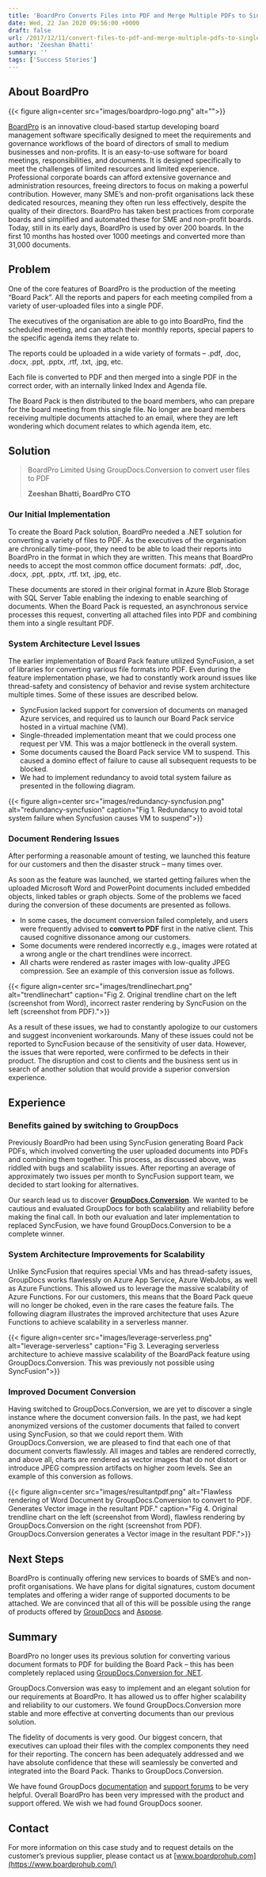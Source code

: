 ```yaml
---
title: 'BoardPro Converts Files into PDF and Merge Multiple PDFs to Single PDF using GroupDocs.Conversion'
date: Wed, 22 Jan 2020 09:56:00 +0000
draft: false
url: /2017/12/11/convert-files-to-pdf-and-merge-multiple-pdfs-to-single-pdf-using-groupdocs.conversion/
author: 'Zeeshan Bhatti'
summary: ''
tags: ['Success Stories']
---
```


## About BoardPro



{{< figure align=center src="images/boardpro-logo.png" alt="">}}


[BoardPro](https://www.boardprohub.com/) is an innovative cloud-based startup developing board management software specifically designed to meet the requirements and governance workflows of the board of directors of small to medium businesses and non-profits. It is an easy-to-use software for board meetings, responsibilities, and documents. It is designed specifically to meet the challenges of limited resources and limited experience. Professional corporate boards can afford extensive governance and administration resources, freeing directors to focus on making a powerful contribution. However, many SME’s and non-profit organisations lack these dedicated resources, meaning they often run less effectively, despite the quality of their directors. BoardPro has taken best practices from corporate boards and simplified and automated these for SME and non-profit boards. Today, still in its early days, BoardPro is used by over 200 boards. In the first 10 months has hosted over 1000 meetings and converted more than 31,000 documents.

## Problem

One of the core features of BoardPro is the production of the meeting “Board Pack”. All the reports and papers for each meeting compiled from a variety of user-uploaded files into a single PDF.

The executives of the organisation are able to go into BoardPro, find the scheduled meeting, and can attach their monthly reports, special papers to the specific agenda items they relate to.

The reports could be uploaded in a wide variety of formats – .pdf, .doc, .docx, .ppt, .pptx, .rtf, .txt, .jpg, etc.

Each file is converted to PDF and then merged into a single PDF in the correct order, with an internally linked Index and Agenda file.

The Board Pack is then distributed to the board members, who can prepare for the board meeting from this single file. No longer are board members receiving multiple documents attached to an email, where they are left wondering which document relates to which agenda item, etc.

## Solution

> BoardPro Limited Using GroupDocs.Conversion to convert user files to PDF
> 
> **Zeeshan Bhatti, BoardPro CTO**

### Our Initial Implementation

To create the Board Pack solution, BoardPro needed a .NET solution for converting a variety of files to PDF. As the executives of the organisation are chronically time-poor, they need to be able to load their reports into BoardPro in the format in which they are written. This means that BoardPro needs to accept the most common office document formats: .pdf, .doc, .docx, .ppt, .pptx, .rtf. txt, .jpg, etc.

These documents are stored in their original format in Azure Blob Storage with SQL Server Table enabling the indexing to enable searching of documents. When the Board Pack is requested, an asynchronous service processes this request, converting all attached files into PDF and combining them into a single resultant PDF.

### System Architecture Level Issues

The earlier implementation of Board Pack feature utilized SyncFusion, a set of libraries for converting various file formats into PDF. Even during the feature implementation phase, we had to constantly work around issues like thread-safety and consistency of behavior and revise system architecture multiple times. Some of these issues are described below.

*   SyncFusion lacked support for conversion of documents on managed Azure services, and required us to launch our Board Pack service hosted in a virtual machine (VM).
*   Single-threaded implementation meant that we could process one request per VM. This was a major bottleneck in the overall system.
*   Some documents caused the Board Pack service VM to suspend. This caused a domino effect of failure to cause all subsequent requests to be blocked.
*   We had to implement redundancy to avoid total system failure as presented in the following diagram.



{{< figure align=center src="images/redundancy-syncfusion.png" alt="redundancy-syncfusion" caption="Fig 1. Redundancy to avoid total system failure when Syncfusion causes VM to suspend">}}


### Document Rendering Issues

After performing a reasonable amount of testing, we launched this feature for our customers and then the disaster struck – many times over.

As soon as the feature was launched, we started getting failures when the uploaded Microsoft Word and PowerPoint documents included embedded objects, linked tables or graph objects. Some of the problems we faced during the conversion of these documents are presented as follows.

*   In some cases, the document conversion failed completely, and users were frequently advised to **convert to PDF** first in the native client. This caused cognitive dissonance among our customers.
*   Some documents were rendered incorrectly e.g., images were rotated at a wrong angle or the chart trendlines were incorrect.
*   All charts were rendered as raster images with low-quality JPEG compression. See an example of this conversion issue as follows.



{{< figure align=center src="images/trendlinechart.png" alt="trendlinechart" caption="Fig 2. Original trendline chart on the left (screenshot from Word), incorrect raster rendering by SyncFusion on the left (screenshot from PDF).">}}


As a result of these issues, we had to constantly apologize to our customers and suggest inconvenient workarounds. Many of these issues could not be reported to SyncFusion because of the sensitivity of user data. However, the issues that were reported, were confirmed to be defects in their product. The disruption and cost to clients and the business sent us in search of another solution that would provide a superior conversion experience.

## Experience

### Benefits gained by switching to GroupDocs

Previously BoardPro had been using SyncFusion generating Board Pack PDFs, which involved converting the user uploaded documents into PDFs and combining them together. This process, as discussed above, was riddled with bugs and scalability issues. After reporting an average of approximately two issues per month to SyncFusion support team, we decided to start looking for alternatives.

Our search lead us to discover [**GroupDocs.Conversion**](https://products.groupdocs.com/conversion). We wanted to be cautious and evaluated GroupDocs for both scalability and reliability before making the final call. In both our evaluation and later implementation to replaced SyncFusion, we have found GroupDocs.Conversion to be a complete winner.

### System Architecture Improvements for Scalability

Unlike SyncFusion that requires special VMs and has thread-safety issues, GroupDocs works flawlessly on Azure App Service, Azure WebJobs, as well as Azure Functions. This allowed us to leverage the massive scalability of Azure Functions. For our customers, this means that the Board Pack queue will no longer be choked, even in the rare cases the feature fails. The following diagram illustrates the improved architecture that uses Azure Functions to achieve scalability in a serverless manner.



{{< figure align=center src="images/leverage-serverless.png" alt="leverage-serverless" caption="Fig 3. Leveraging serverless architecture to achieve massive scalability of the BoardPack feature using GroupDocs.Conversion. This was previously not possible using SyncFusion">}}


### Improved Document Conversion

Having switched to GroupDocs.Conversion, we are yet to discover a single instance where the document conversion fails. In the past, we had kept anonymized versions of the customer documents that failed to convert using SyncFusion, so that we could report them. With GroupDocs.Conversion, we are pleased to find that each one of that document converts flawlessly. All images and tables are rendered correctly, and above all, charts are rendered as vector images that do not distort or introduce JPEG compression artifacts on higher zoom levels. See an example of this conversion as follows.



{{< figure align=center src="images/resultantpdf.png" alt="Flawless rendering of Word Document by GroupDocs.Conversion to convert to PDF. Generates Vector image in the resultant PDF." caption="Fig 4. Original trendline chart on the left (screenshot from Word), flawless rendering by GroupDocs.Conversion on the right (screenshot from PDF). GroupDocs.Conversion generates a Vector image in the resultant PDF.">}}


## Next Steps

BoardPro is continually offering new services to boards of SME’s and non-profit organisations. We have plans for digital signatures, custom document templates and offering a wider range of supported documents to be attached. We are convinced that all of this will be possible using the range of products offered by [GroupDocs](https://products.groupdocs.com/) and [Aspose](https://products.aspose.com/).

## Summary

BoardPro no longer uses its previous solution for converting various document formats to PDF for building the Board Pack – this has been completely replaced using [GroupDocs.Conversion for .NET](https://products.groupdocs.com/conversion/net).

GroupDocs.Conversion was easy to implement and an elegant solution for our requirements at BoardPro. It has allowed us to offer higher scalability and reliability to our customers. We found GroupDocs.Conversion more stable and more effective at converting documents than our previous solution.

The fidelity of documents is very good. Our biggest concern, that executives can upload their files with the complex components they need for their reporting. The concern has been adequately addressed and we have absolute confidence that these will seamlessly be converted and integrated into the Board Pack. Thanks to GroupDocs.Conversion.

We have found GroupDocs [documentation](https://docs.groupdocs.com/) and [support forums](https://forum.groupdocs.com/) to be very helpful. Overall BoardPro has been very impressed with the product and support offered. We wish we had found GroupDocs sooner.

## Contact

For more information on this case study and to request details on the customer’s previous supplier, please contact us at [www.boardprohub.com](https://www.boardprohub.com/)




